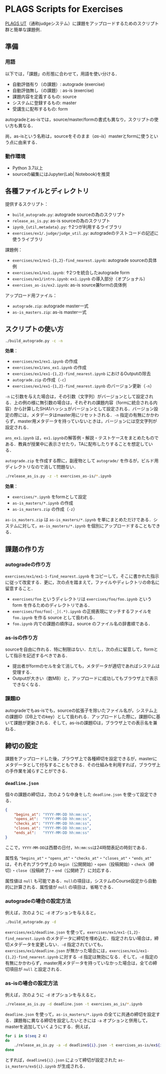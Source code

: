 # PLAGS Scripts for Exercises

[PLAGS UT](https://judge.eidos.ic.i.u-tokyo.ac.jp/)（通称judgeシステム）に課題をアップロードするためのスクリプト群と簡単な課題例．

## 準備

### 用語

以下では，「課題」の形態に合わせて，用語を使い分ける．

* 自動評価有り（の課題）: autograde (exercise)
* 自動評価無し（の課題）: as-is (exercise)
* 課題内容を定義するもの: source
* システムに登録するもの: master
* 受講生に配布するもの: form

autogradeとas-isでは，source/master/formの書式も異なり，スクリプトの使い方も異なる．

尚，as-isという名称は，sourceをそのまま（*as-is*）masterとformに使うという点に由来する．

### 動作環境

* Python 3.7以上
* sourceの編集にはJupyter(Lab| Notebook)を推奨

## 各種ファイルとディレクトリ

提供するスクリプト：

* `build_autograde.py`: autograde sourceの為のスクリプト
* `release_as_is.py`: as-is sourceの為のスクリプト
* `ipynb_{util,metadata}.py`: ↑2つが利用するライブラリ
* `exercises/ex1/.judge/judge_util.py`: autogradeのテストコードの記述に使うライブラリ

課題例：

* `exercises/ex1/ex1-{1,2}-find_nearest.ipynb`: autograde sourceの具体例
* `exercises/ex1/ex1.ipynb`: ↑2つを統合したautograde form
* `exercises/ex1/intro.ipynb`: `ex1.ipynb` の導入部分（オプショナル）
* `exercises_as-is/ex2.ipynb`: as-is source兼formの具体例

アップロード用ファイル：

* `autograde.zip`: autograde master一式
* `as-is_masters.zip`: as-is master一式

## スクリプトの使い方

```sh
./build_autograde.py -c -n
```

**効果**：

* `exercises/ex1/ex1.ipynb` の作成
* `exercises/ex1/ans_ex1.ipynb` の作成
* `exercises/ex1/ex1-{1,2}-find_nearest.ipynb` におけるOutputの除去
* `autograde.zip` の作成（`-c`）
* `exercises/ex1/ex1-{1,2}-find_nearest.ipynb` のバージョン更新（`-n`）

`-n` に引数を与えた場合は，その引数（文字列）がバージョンとして設定される．上の例の様に無引数の場合は，それぞれの課題内容（formに統合される内容）から計算したSHA1ハッシュがバージョンとして設定される．バージョン設定の際には，メタデータはmaster用にリセットされる．`-n` 指定の有無にかかわらず，master用メタデータを持っていないときは，バージョンには空文字列が設定される．

`ans_ex1.ipynb` は，`ex1.ipynb`の解答例・解説・テストケースをまとめたものである．教員が授業中に表示させたり，TAに配布したりすることを想定している．

`autograde.zip` を作成する際に，副産物として `autograde/` を作るが，ビルド用ディレクトリなので消して問題ない．

```sh
./release_as_is.py -z -t exercises_as-is/*.ipynb
```

**効果**：

* `exercises/*.ipynb` をformとして設定
* `as-is_masters/*.ipynb` の作成
* `as-is_masters.zip` の作成（`-z`）

`as-is_masters.zip` は `as-is_masters/*.ipynb` を単にまとめただけである．システムに対して，`as-is_masters/*.ipynb` を個別にアップロードすることもできる．

## 課題の作り方

### autogradeの作り方

`exercises/ex1/ex1-1-find_nearest.ipynb` をコピーして，そこに書かれた指示に従って改変する．更に，次の点を踏まえて，ファイルやディレクトリの命名に留意すること．

* `exercises/foo` というディレクトリは `exercises/foo/foo.ipynb` という form を作るためのディレクトリである．
* `exercises/foo/foo[-_](.*).ipynb` の正規表現にマッチするファイルを `foo.ipynb` を作る source として扱われる．
* `foo.ipynb` 内での課題の順序は，source のファイル名の辞書順である．

### as-isの作り方

sourceを自由に作れる．特に制限はない．ただし，次の点に留意して，formとして指示を記述するべきである．

* 提出者がformのセルを全て消しても，メタデータが適切であればシステムは受理する．
* Outputが大きい（数MB）と，アップロードに成功してもブラウザ上で表示できなくなる．

### 課題ID

autogradeでもas-isでも，sourceの拡張子を除いたファイル名が，システム上の課題ID（DB上でのkey）として扱われる．アップロードした際に，課題IDに基いて課題が更新される．そして，as-isの課題IDは，ブラウザ上での表示名を兼ねる．

## 締切の設定

課題をアップロードした後，ブラウザ上で各種締切を設定できるが，masterにメタデータとして付与することもできる．その仕組みを利用すれば，ブラウザ上の手作業を減らすことができる．

### `deadline.json`

個々の課題の締切は，次のような中身をした `deadline.json` を使って設定できる．

```json
{
    "begins_at": "YYYY-MM-DD hh:mm:ss",
    "opens_at":  "YYYY-MM-DD hh:mm:ss",
    "checks_at": "YYYY-MM-DD hh:mm:ss",
    "closes_at": "YYYY-MM-DD hh:mm:ss",
    "ends_at":   "YYYY-MM-DD hh:mm:ss"
}
```

ここで，`YYYY-MM-DD`は西暦の日付，`hh:mm:ss`は24時間表記の時刻である．

属性名 `"begins_at"`・`"opens_at"`・`"checks_at"`・`"closes_at"`・`"ends_at"` は，それぞれブラウザ上の `begin`（公開開始）・`open`（投稿開始）・`check`（締切）・`close`（投稿終了）・`end`（公開終了）に対応する．

属性値は `null` も可能である．`null`の項目は，システムのCourse設定から自動的に計算される．属性値が `null` の項目は，省略できる．

### autogradeの場合の設定方法

例えば，次のように `-d` オプションを与えると，

```sh
./build_autograde.py -d
```

`exercises/ex1/deadline.json` を使って，`exercises/ex1/ex1-{1,2}-find_nearest.ipynb` のメタデータに締切を埋め込む．指定されない場合は，締切メタデータを変更しない．`-d` 指定されていても，
`exercises/ex1/deadline.json` が無かった場合には，`exercises/ex1/ex1-{1,2}-find_nearest.ipynb` に対する `-d` 指定は無効になる．そして，`-d` 指定の有無にかかわらず，master用メタデータを持っていなかった場合は，全ての締切項目が `null` と設定される．

### as-isの場合の設定方法

例えば，次のように `-d` オプションを与えると，

```sh
./release_as_is.py -d deadline.json -t exercises_as_is/*.ipynb
```

`deadline.json` を使って，`as-is_masters/*.ipynb` の全てに共通の締切を設定する．課題毎に異なる締切を設定したいときには `-a` オプションと併用して，masterを追加していくようにする．例えば，

```sh
for i in $(seq 2 4)
do
    ./release_as_is.py -a -d deadline${i}.json -t exercises_as-is/ex${i}.ipynb
done
```

とすれば，`deadline${i}.json` によって締切が設定された `as-is_masters/ex${i}.ipynb` が生成される．
